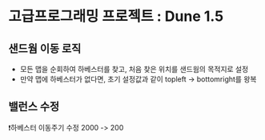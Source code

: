 # 고급프로그래밍 프로젝트 : Dune 1.5

## 샌드웜 이동 로직
- 모든 맵을 순회하여 하베스터를 찾고, 처음 찾은 위치를 샌드웜의 목적지로 설정
- 만약 맵에 하베스터가 없다면, 초기 설정값과 같이 topleft -> bottomright를 왕복

## 밸런스 수정
❗하베스터 이동주기 수정 2000 -> 200
